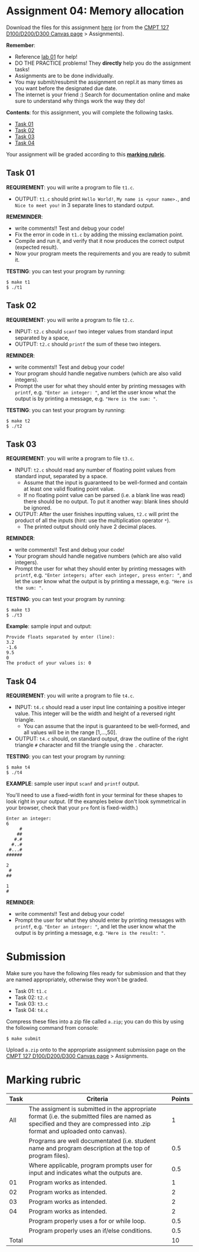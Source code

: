 # Assignment 04: Memory allocation

Download the files for this assignment [here](./files.zip) (or from the [CMPT 127 D100/D200/D300 Canvas page](https://canvas.sfu.ca/courses/62984) > Assignments).

**Remember**:
- Reference [lab 01](../../labs/01) for help!
- DO THE PRACTICE problems! They **directly** help you do the assignment tasks!
- Assignments are to be done individually.
- You may submit/resubmit the assignment on repl.it as many times as you want before the designated due date.
- The internet is your friend :) Search for documentation online and make sure to understand why things work the way they do!

**Contents**: for this assignment, you will complete the following tasks.
- [Task 01](#task-01)
- [Task 02](#task-02)
- [Task 03](#task-03)
- [Task 04](#task-04)

Your assignment will be graded according to this [**marking rubric**](#marking-rubric).

## Task 01

**REQUIREMENT**: you will write a program to file `t1.c`.
- OUTPUT: `t1.c` should print `Hello World!`, `My name is <your name>.`, and `Nice to meet you!` in 3 separate lines to standard output.

**REMEMINDER**: 
- write comments!! Test and debug your code!
- Fix the error in code in `t1.c` by adding the missing exclamation point.
- Compile and run it, and verify that it now produces the correct output (expected result).
- Now your program meets the requirements and you are ready to submit it.

**TESTING**: you can test your program by running:
```
$ make t1
$ ./t1
```

## Task 02

**REQUIREMENT**: you will write a program to file `t2.c`. 
- INPUT: `t2.c` should `scanf` two integer values from standard input separated by a space, 
- OUTPUT: `t2.c` should `printf` the sum of these two integers.

**REMINDER**:
- write comments!! Test and debug your code!
- Your program should handle negative numbers (which are also valid integers).
- Prompt the user for what they should enter by printing messages with `printf`, e.g. `"Enter an integer: "`, and let the user know what the output is by printing a message, e.g. `"Here is the sum: "`.

**TESTING**: you can test your program by running:
```
$ make t2
$ ./t2
```

## Task 03

**REQUIREMENT**: you will write a program to file `t3.c`. 
- INPUT: `t2.c` should read any number of floating point values from standard input, separated by a space. 
     - Assume that the input is guaranteed to be well-formed and contain at least one valid floating point value.
     - If no floating point value can be parsed (i.e. a blank line was read) there should be no output. To put it another way: blank lines should be ignored.
- OUTPUT: After the user finishes inputting values, `t2.c` will print the product of all the inputs (hint: use the multiplication operator `*`).
     - The printed output should only have 2 decimal places.


**REMINDER**:
- write comments!! Test and debug your code!
- Your program should handle negative numbers (which are also valid integers).
- Prompt the user for what they should enter by printing messages with `printf`, e.g. `"Enter integers; after each integer, press enter: "`, and let the user know what the output is by printing a message, e.g. `"Here is the sum: "`.

**TESTING**: you can test your program by running:
```
$ make t3
$ ./t3
```

**Example**: sample input and output:
```
Provide floats separated by enter (line):
3.2
-1.6
9.5
0
The product of your values is: 0

```


## Task 04

**REQUIREMENT**: you will write a program to file `t4.c`. 
- INPUT: `t4.c` should read a user input line containing a positive integer value. This integer will be the width and height of a reversed right triangle. 
    - You can assume that the input is guaranteed to be well-formed, and all values will be in the range \[1,...,50\].
- OUTPUT: `t4.c` should, on standard output, draw the outline of the right triangle `#` character and fill the triangle using the `.` character.

**TESTING**: you can test your program by running:
```
$ make t4
$ ./t4
```

**EXAMPLE**: sample user input `scanf` and `printf` output.

You'll need to use a fixed-width font in your terminal for these shapes to look right in your output. (If the examples below don't look symmetrical in your browser, check that your `pre` font is fixed-width.)

```
Enter an integer:
6
     #
    ##
   #.#
  #..#
 #...#
######

2
 #
##

1
#
```

**REMINDER**:
- write comments!! Test and debug your code!
- Prompt the user for what they should enter by printing messages with `printf`, e.g. `"Enter an integer: "`, and let the user know what the output is by printing a message, e.g. `"Here is the result: "`.

# Submission

Make sure you have the following files ready for submission and that they are named appropriately, otherwise they won't be graded.
- Task 01: `t1.c`
- Task 02: `t2.c`
- Task 03: `t3.c`
- Task 04: `t4.c`

Compress these files into a zip file called `a.zip`; you can do this by using the following command from console:
```
$ make submit
```

Upload `a.zip` onto to the appropriate assignment submission page on the [CMPT 127 D100/D200/D300 Canvas page](https://canvas.sfu.ca/courses/62984) > Assignments.

# Marking rubric


| Task | Criteria                                      | Points |
|------|-----------------------------------------------|--------|
| All  | The assigment is submitted in the appropriate format (i.e. the submitted files are named as specified and they are compressed into .zip format and uploaded onto canvas). | 1 |
|      | Programs are well documentated  (i.e. student name and program description at the top of program files). | 0.5 |
|      | Where applicable, program prompts user for input and indicates what the outputs are. | 0.5 |
| 01   | Program works as intended.                    | 1      |
| 02   | Program works as intended.                    | 2      |
| 03   | Program works as intended.                    | 2      |
| 04   | Program works as intended.                    | 2      |
|      | Program properly uses a for or while loop.    | 0.5    |
|      | Program properly uses an if/else conditions.  | 0.5    |
| Total|                                               | 10     |